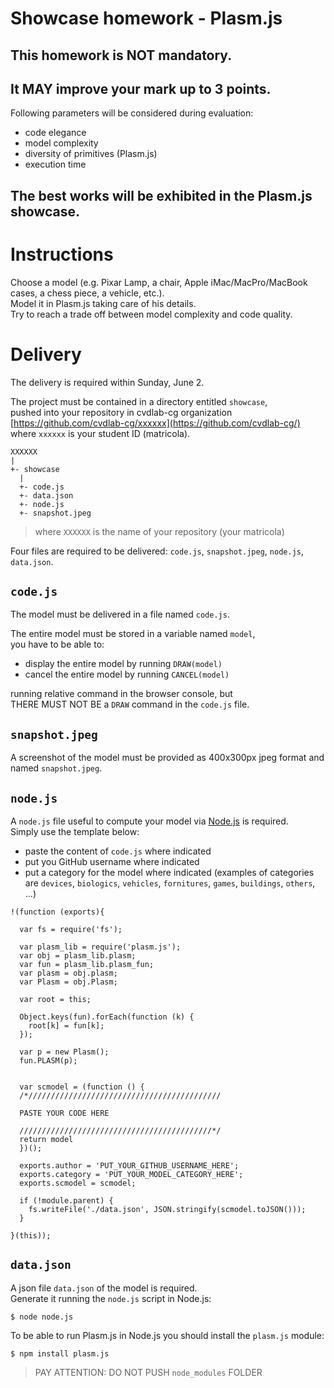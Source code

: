 # Showcase homework - Plasm.js

## This homework is NOT mandatory.

## It MAY improve your mark up to 3 points.

Following parameters will be considered during evaluation:

- code elegance
- model complexity
- diversity of primitives (Plasm.js)
- execution time 

## The best works will be exhibited in the Plasm.js showcase.

# Instructions

Choose a model (e.g. Pixar Lamp, a chair, Apple iMac/MacPro/MacBook cases, a chess piece, a vehicle, etc.).  
Model it in Plasm.js taking care of his details.  
Try to reach a trade off between model complexity and code quality.

# Delivery

The delivery is required within Sunday, June 2.   

The project must be contained in a directory entitled `showcase`,  
pushed into your repository in cvdlab-cg organization [https://github.com/cvdlab-cg/xxxxxx](https://github.com/cvdlab-cg/)  
where `xxxxxx` is your student ID  (matricola).  

```
XXXXXX
|
+- showcase
  |
  +- code.js
  +- data.json
  +- node.js
  +- snapshot.jpeg
```

> where `XXXXXX` is the name of your repository (your matricola)

Four files are required to be delivered: `code.js`, `snapshot.jpeg`, `node.js`, `data.json`.

## `code.js`

The model must be delivered in a file named `code.js`.  

The entire model must be stored in a variable named `model`,  
you have to be able to:

- display the entire model by running `DRAW(model)`
- cancel the entire model by running `CANCEL(model)`

running relative command in the browser console, but   
THERE MUST NOT BE a `DRAW` command in the `code.js` file.

## `snapshot.jpeg`

A screenshot of the model must be provided as 400x300px jpeg format and named `snapshot.jpeg`.   


## `node.js`

A `node.js` file useful to compute your model via [Node.js](nodejs.org) is required.  
Simply use the template below:

- paste the content of `code.js` where indicated
- put you GitHub username where indicated
- put a category for the model where indicated (examples of categories are `devices`, `biologics`, `vehicles`, `fornitures`, `games`, `buildings`, `others`, ...)


```
!(function (exports){

  var fs = require('fs');

  var plasm_lib = require('plasm.js');
  var obj = plasm_lib.plasm;
  var fun = plasm_lib.plasm_fun;
  var plasm = obj.plasm;
  var Plasm = obj.Plasm;

  var root = this;

  Object.keys(fun).forEach(function (k) { 
    root[k] = fun[k];
  });

  var p = new Plasm();
  fun.PLASM(p);


  var scmodel = (function () {
  /*///////////////////////////////////////////

  PASTE YOUR CODE HERE

  ///////////////////////////////////////////*/
  return model
  })();

  exports.author = 'PUT_YOUR_GITHUB_USERNAME_HERE';
  exports.category = 'PUT_YOUR_MODEL_CATEGORY_HERE';
  exports.scmodel = scmodel;

  if (!module.parent) {
    fs.writeFile('./data.json', JSON.stringify(scmodel.toJSON()));
  }

}(this));
```

## `data.json`

A json file `data.json` of the model is required.  
Generate it running the `node.js` script in Node.js:

```
$ node node.js
```

To be able to run Plasm.js in Node.js you should install the `plasm.js` module:

```
$ npm install plasm.js
```

> PAY ATTENTION:
> DO NOT PUSH `node_modules` FOLDER



